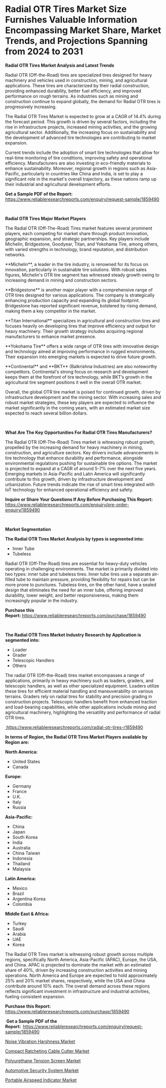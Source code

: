 <p><h1>Radial OTR Tires Market Size Furnishes Valuable Information Encompassing Market Share, Market Trends, and Projections Spanning from 2024 to 2031</h1></p><p><strong>Radial OTR Tires Market Analysis and Latest Trends</strong></p>
<p><p>Radial OTR (Off-the-Road) tires are specialized tires designed for heavy machinery and vehicles used in construction, mining, and agricultural applications. These tires are characterized by their radial construction, providing enhanced durability, better fuel efficiency, and improved performance on rough terrains. As industries such as mining and construction continue to expand globally, the demand for Radial OTR tires is progressively increasing.</p><p>The Radial OTR Tires Market is expected to grow at a CAGR of 14.4% during the forecast period. This growth is driven by several factors, including the rise in infrastructure projects, increased mining activities, and the growing agricultural sector. Additionally, the increasing focus on sustainability and the development of advanced tire technologies are contributing to market expansion. </p><p>Current trends include the adoption of smart tire technologies that allow for real-time monitoring of tire conditions, improving safety and operational efficiency. Manufacturers are also investing in eco-friendly materials to enhance sustainability. Moreover, regional growth in regions such as Asia-Pacific, particularly in countries like China and India, is set to play a significant role in the market's overall trajectory, as these nations ramp up their industrial and agricultural development efforts.</p></p>
<p><strong>Get a Sample PDF of the Report:&nbsp;</strong> <a href="https://www.reliableresearchreports.com/enquiry/request-sample/1859490?utm_campaign=113&utm_medium=2&utm_source=Github&utm_content=ia&utm_term=01112024&utm_id=radial-otr-tires">https://www.reliableresearchreports.com/enquiry/request-sample/1859490</a></p>
<p>&nbsp;</p>
<p><strong>Radial OTR Tires Major Market Players</strong></p>
<p><p>The Radial OTR (Off-The-Road) Tires market features several prominent players, each competing for market share through product innovation, geographic expansion, and strategic partnerships. Key players include Michelin, Bridgestone, Goodyear, Titan, and Yokohama Tire, among others, with varied strengths in technology, brand reputation, and distribution networks.</p><p>**Michelin**, a leader in the tire industry, is renowned for its focus on innovation, particularly in sustainable tire solutions. With robust sales figures, Michelin's OTR tire segment has witnessed steady growth owing to increasing demand in mining and construction sectors.</p><p>**Bridgestone** is another major player with a comprehensive range of OTR tires designed for various applications. The company is strategically enhancing production capacity and expanding its global footprint. Bridgestone has reported significant revenue, bolstered by rising demand, making them a key competitor in the market.</p><p>**Titan International** specializes in agricultural and construction tires and focuses heavily on developing tires that improve efficiency and output for heavy machinery. Their growth strategy includes acquiring regional manufacturers to enhance market presence.</p><p>**Yokohama Tire** offers a wide range of OTR tires with innovative design and technology aimed at improving performance in rugged environments. Their expansion into emerging markets is expected to drive future growth.</p><p>**Continental** and **BKT** (Balkrishna Industries) are also noteworthy competitors. Continental's strong focus on research and development keeps them at the forefront of tire technology, while BKT’s growth in the agricultural tire segment positions it well in the overall OTR market.</p><p>Overall, the global OTR tire market is poised for continued growth, driven by infrastructure development and the mining sector. With increasing sales and robust market strategies, these key players are expected to influence the market significantly in the coming years, with an estimated market size expected to reach several billion dollars.</p></p>
<p>&nbsp;</p>
<p><strong>What Are The Key Opportunities For Radial OTR Tires Manufacturers?</strong></p>
<p><p>The Radial OTR (Off-The-Road) Tires market is witnessing robust growth, propelled by the increasing demand for heavy machinery in mining, construction, and agriculture sectors. Key drivers include advancements in tire technology that enhance durability and performance, alongside environmental regulations pushing for sustainable tire options. The market is projected to expand at a CAGR of around 5-7% over the next five years. Emerging markets in Asia-Pacific and Latin America will significantly contribute to this growth, driven by infrastructure development and urbanization. Future trends indicate the rise of smart tires integrated with IoT technology for enhanced operational efficiency and safety.</p></p>
<p><strong>Inquire or Share Your Questions If Any Before Purchasing This Report:</strong> <a href="https://www.reliableresearchreports.com/enquiry/pre-order-enquiry/1859490?utm_campaign=113&utm_medium=2&utm_source=Github&utm_content=ia&utm_term=01112024&utm_id=radial-otr-tires">https://www.reliableresearchreports.com/enquiry/pre-order-enquiry/1859490</a></p>
<p>&nbsp;</p>
<p><strong>Market Segmentation</strong></p>
<p><strong>The Radial OTR Tires Market Analysis by types is segmented into:</strong></p>
<p><ul><li>Inner Tube</li><li>Tubeless</li></ul></p>
<p><p>Radial OTR (Off-The-Road) tires are essential for heavy-duty vehicles operating in challenging environments. The market is primarily divided into two types: inner tube and tubeless tires. Inner tube tires use a separate air-filled tube to maintain pressure, providing flexibility for repairs but can be more prone to punctures. Tubeless tires, on the other hand, have a sealed design that eliminates the need for an inner tube, offering improved durability, lower weight, and better responsiveness, making them increasingly popular in the industry.</p></p>
<p><strong>Purchase this Report:&nbsp;</strong><a href="https://www.reliableresearchreports.com/purchase/1859490?utm_campaign=113&utm_medium=2&utm_source=Github&utm_content=ia&utm_term=01112024&utm_id=radial-otr-tires">https://www.reliableresearchreports.com/purchase/1859490</a></p>
<p>&nbsp;</p>
<p><strong>The Radial OTR Tires Market Industry Research by Application is segmented into:</strong></p>
<p><ul><li>Loader</li><li>Grader</li><li>Telescopic Handlers</li><li>Others</li></ul></p>
<p><p>The radial OTR (Off-the-Road) tires market encompasses a range of applications, primarily in heavy machinery such as loaders, graders, and telescopic handlers, as well as other specialized equipment. Loaders utilize these tires for efficient material handling and maneuverability on various terrains. Graders rely on radial tires for stability and precision grading in construction projects. Telescopic handlers benefit from enhanced traction and load-bearing capabilities, while other applications include mining and agricultural machinery, highlighting the versatility and performance of radial OTR tires.</p></p>
<p><a href="https://www.reliableresearchreports.com/radial-otr-tires-r1859490?utm_campaign=113&utm_medium=2&utm_source=Github&utm_content=ia&utm_term=01112024&utm_id=radial-otr-tires">&nbsp;https://www.reliableresearchreports.com/radial-otr-tires-r1859490</a></p>
<p><strong>In terms of Region, the Radial OTR Tires Market Players available by Region are:</strong></p>
<p>
    <p> <strong> North America: </strong>
        <ul>
            <li>United States</li>
            <li>Canada</li>
        </ul>
        </p> 
    <p> <strong> Europe: </strong>
        <ul>
            <li>Germany</li>
            <li>France</li>
            <li>U.K.</li>
            <li>Italy</li>
            <li>Russia</li>
        </ul>
        </p> 
    <p> <strong> Asia-Pacific: </strong>
        <ul>
            <li>China</li>
            <li>Japan</li>
            <li>South Korea</li>
            <li>India</li>
            <li>Australia</li>
            <li>China Taiwan</li>
            <li>Indonesia</li>
            <li>Thailand</li>
            <li>Malaysia</li>
        </ul>
        </p> 
    <p> <strong> Latin America: </strong>
        <ul>
            <li>Mexico</li>
            <li>Brazil</li>
            <li>Argentina Korea</li>
            <li>Colombia</li>
        </ul>
        </p> 
    <p> <strong> Middle East & Africa: </strong>
        <ul>
            <li>Turkey</li>
            <li>Saudi</li>
            <li>Arabia</li>
            <li>UAE</li>
            <li>Korea</li>
        </ul>
    </p>
    </p>
<p><p>The Radial OTR Tires market is witnessing robust growth across multiple regions, specifically North America, Asia-Pacific (APAC), Europe, the USA, and China. APAC is projected to dominate the market with an estimated share of 40%, driven by increasing construction activities and mining operations. North America and Europe are expected to hold approximately 25% and 20% market shares, respectively, while the USA and China contribute around 10% each. The overall demand across these regions reflects significant investment in infrastructure and industrial activities, fueling consistent expansion.</p></p>
<p><strong>Purchase this Report: </strong><a href="https://www.reliableresearchreports.com/purchase/1859490?utm_campaign=113&utm_medium=2&utm_source=Github&utm_content=ia&utm_term=01112024&utm_id=radial-otr-tires">https://www.reliableresearchreports.com/purchase/1859490</a></p>
<p>&nbsp;<strong>Get a Sample PDF of the Report:&nbsp;&nbsp;</strong><a href="https://www.reliableresearchreports.com/enquiry/request-sample/1859490?utm_campaign=113&utm_medium=2&utm_source=Github&utm_content=ia&utm_term=01112024&utm_id=radial-otr-tires">https://www.reliableresearchreports.com/enquiry/request-sample/1859490</a></p>
<p><strong></strong></p>
<p><p><a href="https://github.com/OrlandoHBarks/Market-Research-Report-List-1/blob/main/noise-vibration-harshness-market.md?utm_campaign=113&utm_medium=2&utm_source=Github&utm_content=ia&utm_term=01112024&utm_id=radial-otr-tires">Noise Vibration Harshness Market</a></p><p><a href="https://issuu.com/reportprime-2/docs/compact-ratcheting-cable-cutter-mar_23c098f26b8e86?utm_campaign=113&utm_medium=2&utm_source=Github&utm_content=ia&utm_term=01112024&utm_id=radial-otr-tires">Compact Ratcheting Cable Cutter Market</a></p><p><a href="https://issuu.com/reportprime-2/docs/polyurethane-tension-screen-market-_9bedf7df770426?utm_campaign=113&utm_medium=2&utm_source=Github&utm_content=ia&utm_term=01112024&utm_id=radial-otr-tires">Polyurethane Tension Screen Market</a></p><p><a href="https://github.com/NathanColeman327/Market-Research-Report-List-1/blob/main/automotive-security-system-market.md?utm_campaign=113&utm_medium=2&utm_source=Github&utm_content=ia&utm_term=01112024&utm_id=radial-otr-tires">Automotive Security System Market</a></p><p><a href="https://www.linkedin.com/pulse/strategic-roadmap-success-global-portable-airspeed-indicator-gzzbe?utm_campaign=113&utm_medium=2&utm_source=Github&utm_content=ia&utm_term=01112024&utm_id=radial-otr-tires">Portable Airspeed Indicator Market</a></p></p>